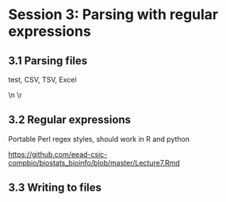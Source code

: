 # Session 3: Parsing with regular expressions

## 3.1 Parsing files

test, CSV, TSV, Excel

\n \r

## 3.2 Regular expressions

Portable Perl regex styles, should work in R and python

https://github.com/eead-csic-compbio/biostats_bioinfo/blob/master/Lecture7.Rmd

## 3.3 Writing to files
